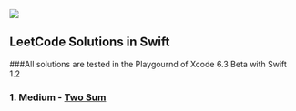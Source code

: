![](http://swiftlang.eu/swift.png)


## LeetCode Solutions in Swift
###All solutions are tested in the Playgournd of Xcode 6.3 Beta with Swift 1.2

### 1. Medium - [Two Sum](https://oj.leetcode.com/problems/two-sum/) 

